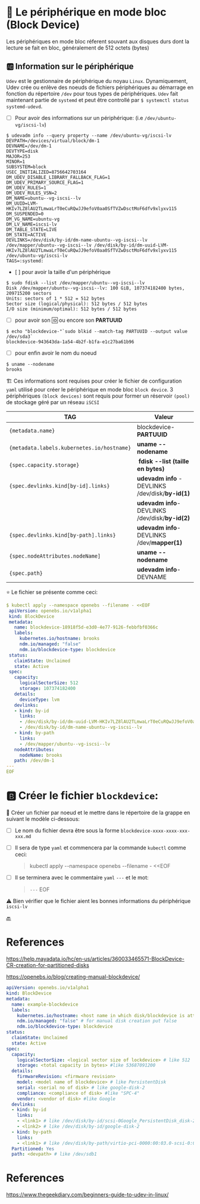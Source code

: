 # :roll_of_paper: Le périphérique en mode bloc (Block Device)

Les périphériques en mode bloc réferent souvant aux disques durs dont la lecture se fait en bloc, généralement de 512 octets (bytes)

## :ab: Information sur le périphérique 

`Udev` est le gestionnaire de périphérique du noyau `Linux`. Dynamiquement, Udev crée ou enlève des noeuds de fichiers périphériques au démarrage en fonction du répertoire `/dev` pour tous types de périphériques. `Udev` fait maintenant partie de `systemd` et peut être controllé par `$ systemctl status systemd-udevd`.

- [ ] Pour avoir des informations sur un périphérique: (i.e `/dev/ubuntu-vg/iscsi-lv`)

```
$ udevadm info --query property --name /dev/ubuntu-vg/iscsi-lv
DEVPATH=/devices/virtual/block/dm-1
DEVNAME=/dev/dm-1
DEVTYPE=disk
MAJOR=253
MINOR=1
SUBSYSTEM=block
USEC_INITIALIZED=8756642703164
DM_UDEV_DISABLE_LIBRARY_FALLBACK_FLAG=1
DM_UDEV_PRIMARY_SOURCE_FLAG=1
DM_UDEV_RULES=1
DM_UDEV_RULES_VSN=2
DM_NAME=ubuntu--vg-iscsi--lv
DM_UUID=LVM-HKIv7LZ8lAU2TLmwaLrT0eCuRQwJJ9efoV0aa0SfTVZwDsctMoF6dfv9xlyxv115
DM_SUSPENDED=0
DM_VG_NAME=ubuntu-vg
DM_LV_NAME=iscsi-lv
DM_TABLE_STATE=LIVE
DM_STATE=ACTIVE
DEVLINKS=/dev/disk/by-id/dm-name-ubuntu--vg-iscsi--lv /dev/mapper/ubuntu--vg-iscsi--lv /dev/disk/by-id/dm-uuid-LVM-HKIv7LZ8lAU2TLmwaLrT0eCuRQwJJ9efoV0aa0SfTVZwDsctMoF6dfv9xlyxv115 /dev/ubuntu-vg/iscsi-lv
TAGS=:systemd:
```

- [ ] pour avoir la taille d'un périphérique

```
$ sudo fdisk --list /dev/mapper/ubuntu--vg-iscsi--lv
Disk /dev/mapper/ubuntu--vg-iscsi--lv: 100 GiB, 107374182400 bytes, 209715200 sectors
Units: sectors of 1 * 512 = 512 bytes
Sector size (logical/physical): 512 bytes / 512 bytes
I/O size (minimum/optimal): 512 bytes / 512 bytes
```

- [ ] pour avoir son :id: ou encore son **PARTUUID**

```
$ echo "blockdevice-"`sudo blkid --match-tag PARTUUID --output value /dev/sda3`
blockdevice-943643da-1a54-4b2f-b1fa-e1c27ba61b96
```

- [ ] pour enfin avoir le nom du noeud

```
$ uname --nodename
brooks
```

:building_construction: Ces informations sont requises pour créer le fichier de configuration `yaml` utilisé pour créer le périphérique en mode bloc `block device`. 3 périphériques `(block devices)` sont requis pour former un réservoir `(pool)` de stockage géré par un réseau `iSCSI`

| TAG | Valeur |
|--------------------------------------------|------------------------------------|
| `{metadata.name}`                          | blockdevice-**PARTUUID**           |
| `{metadata.labels.kubernetes.io/hostname}` | **uname --nodename**               |
| `{spec.capacity.storage}`                  | **fdisk --list (taille en bytes)** |
| `{spec.devlinks.kind[by-id].links}`        | **udevadm info** - DEVLINKS /dev/disk/**by-id(1)**  |
|                                            | **udevadm info**- DEVLINKS /dev/disk/**by-id(2)**  |
| `{spec.devlinks.kind[by-path].links}`      | **udevadm info**- DEVLINKS /dev/**mapper(1)**      |
| `{spec.nodeAttributes.nodeName]`           | **uname --nodename**               |
| `{spec.path}`                              | **udevadm info**- DEVNAME |

:star: Le fichier se présente comme ceci:

```yaml
$ kubectl apply --namespace openebs --filename - <<EOF 
 apiVersion: openebs.io/v1alpha1
 kind: BlockDevice
 metadata:
   name: blockdevice-18918f5d-e3d0-4e77-9126-febbfbf0366c
   labels:
     kubernetes.io/hostname: brooks
     ndm.io/managed: "false"
     ndm.io/blockdevice-type: blockdevice
 status:
   claimState: Unclaimed
   state: Active
 spec:
   capacity:
     logicalSectorSize: 512
     storage: 107374182400
   details:
     deviceType: lvm
   devlinks:
   - kind: by-id
     links:
     - /dev/disk/by-id/dm-uuid-LVM-HKIv7LZ8lAU2TLmwaLrT0eCuRQwJJ9efoV0aa0SfTVZwDsctMoF6dfv9xlyxv115
     - /dev/disk/by-id/dm-name-ubuntu--vg-iscsi--lv
   - kind: by-path
     links:
     - /dev/mapper/ubuntu--vg-iscsi--lv
   nodeAttributes:
     nodeName: brooks
   path: /dev/dm-1
---
EOF
```

# :b: Créer le fichier `blockdevice`:

:round_pushpin: Créer un fichier par noeud et le mettre dans le répertoire de la grappe en suivant le modèle ci-dessous:

- [ ] Le nom du fichier devra être sous la forme `blockdevice-xxxx-xxxx-xxx-xxx.md`

- [ ] Il sera de type `yaml` et commencera par la commande `kubectl` comme ceci:
  >  kubectl apply --namespace openebs --filename - <<EOF 

- [ ] Il se terminera avec le commentaire `yaml` `---` et le mot:
  > `---`
  > EOF

:warning: Bien vérifier que le fichier aient les bonnes informations du périphérique `iscsi-lv`

[:back:](../#roll_of_paper-le-périphérique-block-device)


# References

https://help.mayadata.io/hc/en-us/articles/360033465571-BlockDevice-CR-creation-for-partitioned-disks

https://openebs.io/blog/creating-manual-blockdevice/

```yaml
apiVersion: openebs.io/v1alpha1
kind: BlockDevice
metadata:
  name: example-blockdevice
  labels:
    kubernetes.io/hostname: <host name in which disk/blockdevice is attached> # like gke-openebs-user-default-pool-044afcb8-bmc0
    ndm.io/managed: "false" # for manual disk creation put false
    ndm.io/blockdevice-type: blockdevice
status:
  claimState: Unclaimed
  state: Active
spec:
  capacity:
    logicalSectorSize: <logical sector size of lockdevice> # like 512
    storage: <total capacity in bytes> #like 53687091200
  details:
    firmwareRevision: <firmware revision>
    model: <model name of blockdevice> # like PersistentDisk
    serial: <serial no of disk> # like google-disk-2
    compliance: <compliance of disk> #like "SPC-4"
    vendor: <vendor of disk> #like Google
  devlinks:
  - kind: by-id
    links:
    - <link1> # like /dev/disk/by-id/scsi-0Google_PersistentDisk_disk-2
    - <link2> # like /dev/disk/by-id/google-disk-2
  - kind: by-path
    links:
    - <link1> # like /dev/disk/by-path/virtio-pci-0000:00:03.0-scsi-0:0:2:0 
  Partitioned: Yes
  path: <devpath> # like /dev/sdb1
```
# References

https://www.thegeekdiary.com/beginners-guide-to-udev-in-linux/
